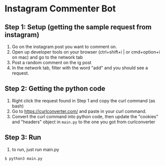 # Instagram Commenter Bot
## Step 1: Setup (getting the sample request from instagram)
1. Go on the instagram post you want to comment on.
2. Open up developer tools on your browser (ctrl+shift+i | or cmd+option+i on mac) and go to the network tab
3. Post a random comment on the ig post
4. In the network tab, filter with the word "add" and you should see a request.

## Step 2: Getting the python code
1. Right click the request found in Step 1 and copy the curl command (as bash)
2. Go to https://curlconverter.com/ and paste in your curl command.
3. Convert the curl command into python code, then update the "cookies" and "headers" object in `main.py` to the one you got from curlconverter

## Step 3: Run
1. to run, just run main.py
```bash
$ python3 main.py
```
